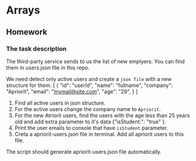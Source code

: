 # Arrays

## Homework

### The task description

The third-party service sends to us the list of new emplyers. You can find them in users.json file in this repo.

We need detect only active users and create a `json file` with a new structure for them.
[
  {
    "id": "userId",
    "name": "fullname",
    "company": "Apriorit",
    "email": "mymail@site.com",
    "age": "29",
  }
]

1. Find all active users in json structure.
2. For the active users change the company name to `Apriorit`.
3. For the new Atriorit users, find the users with the age less than 25 years old and add extra parameter to it's data {"isStudent:": "true" }.
4. Print the user emails to console that have `isStudent` parameter.
5. Creta a apriorit-users.json file in terminal. Add all apriorit users to this file.

The script should generate apriorit-users.json file automatically.

